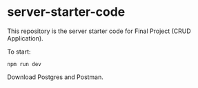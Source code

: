 # server-starter-code

This repository is the server starter code for Final Project (CRUD Application).

To start:

`npm run dev`

Download Postgres and Postman. 